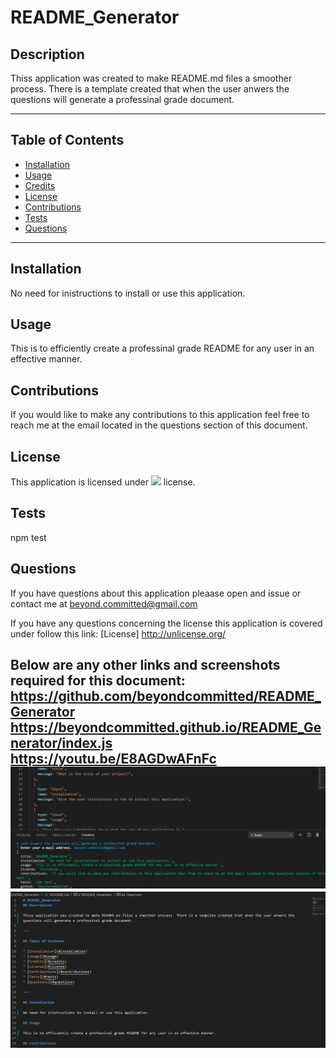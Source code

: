 # README_Generator
## Description

Thiss application was created to make README.md files a smoother process. There is a template created that when the user anwers the questions will generate a professinal grade document.

---

## Table of Contents

* [Installation](#installation)
* [Usage](#usage)
* [Credits](#credits)
* [License](#license)
* [Contributions](#contributions)
* [Tests](#tests)
* [Questions](#questions)

---

## Installation

No need for inistructions to install or use this application.

## Usage

This is to efficiently create a professinal grade README for any user in an effective manner.

## Contributions

If you would like to make any contributions to this application feel free to reach me at the email located in the questions section of this document.


## License

This application is licensed under <img src="https://img.shields.io/badge/license-Unlicense-blue.svg"></img> license.

## Tests 

npm test

## Questions

If you have questions about this application pleaase open and issue or contact me at <a href="beyond.committed@gmail.com">beyond.committed@gmail.com</a>

If you have any questions concerning the license this application is covered under follow this link:
[License] http://unlicense.org/

Below are any other links and screenshots required for this document:
<a href="https://github.com/beyondcommitted/README_Generator">https://github.com/beyondcommitted/README_Generator</a><br>
<a href="https://beyondcommitted.github.io/README_Generator/index.js">https://beyondcommitted.github.io/README_Generator/index.js</a><br>
https://youtu.be/E8AGDwAFnFc<br>
![README Screenshot1](https://github.com/beyondcommitted/README_Generator/blob/main/utils/assets/images/screenshot1.png?raw=true)<br>
![README Screenshot](https://github.com/beyondcommitted/README_Generator/blob/main/utils/assets/images/screentshot2.png?raw=true)
---

